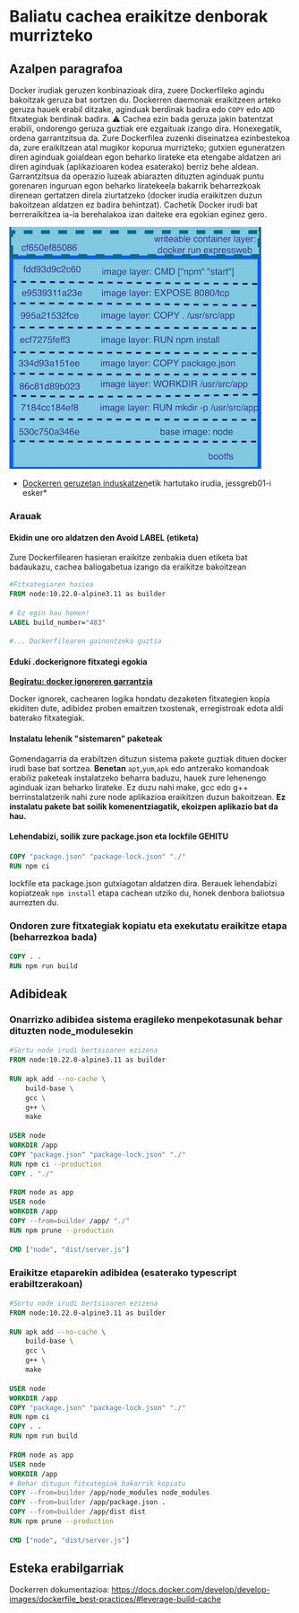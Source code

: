 # Baliatu cachea eraikitze denborak murrizteko

## Azalpen paragrafoa

Docker irudiak geruzen konbinazioak dira, zuere Dockerfileko agindu bakoitzak geruza bat sortzen du. Dockerren daemonak eraikitzeen arteko geruza hauek erabil ditzake, aginduak berdinak badira edo `COPY` edo `ADD` fitxategiak berdinak badira. ⚠️ Cachea ezin bada geruza jakin batentzat erabili, ondorengo geruza guztiak ere ezgaituak izango dira. Honexegatik, ordena garrantzitsua da. Zure Dockerfilea zuzenki diseinatzea ezinbestekoa da, zure eraikitzean atal mugikor kopurua murrizteko; gutxien eguneratzen diren aginduak goialdean egon beharko lirateke eta etengabe aldatzen ari diren aginduak (aplikazioaren kodea esaterako) berriz behe aldean. Garrantzitsua da operazio luzeak abiarazten dituzten aginduak puntu gorenaren inguruan egon beharko liratekeela bakarrik beharrezkoak direnean gertatzen direla ziurtatzeko (docker irudia eraikitzen duzun bakoitzean aldatzen ez badira behintzat). Cachetik Docker irudi bat berreraikitzea ia-ia berehalakoa izan daiteke era egokian eginez gero.

![Dockerren geruzak](/assets/images/docker_layers_schema.png)

- [Dockerren geruzetan induskatzen](https://medium.com/@jessgreb01/digging-into-docker-layers-c22f948ed612)etik hartutako irudia, jessgreb01-i esker\*

### Arauak

#### Ekidin une oro aldatzen den Avoid LABEL (etiketa)

Zure Dockerfilearen hasieran eraikitze zenbakia duen etiketa bat badaukazu, cachea baliogabetua izango da eraikitze bakoitzean

```Dockerfile
#Fitxategiaren hasiea
FROM node:10.22.0-alpine3.11 as builder

# Ez egin hau hemen!
LABEL build_number="483"

#... Dockerfilearen gainontzeko guztia
```

#### Eduki .dockerignore fitxategi egokia

[**Begiratu: docker ignoreren garrantzia**](/sections/docker/docker-ignore.basque.md)

Docker ignorek, cachearen logika hondatu dezaketen fitxategien kopia ekiditen dute, adibidez proben emaitzen txostenak, erregistroak edota aldi baterako fitxategiak.

#### Instalatu lehenik "sistemaren" paketeak

Gomendagarria da erabiltzen dituzun sistema pakete guztiak dituen docker irudi base bat sortzea. **Benetan** `apt`,`yum`,`apk` edo antzerako komandoak erabiliz paketeak instalatzeko beharra baduzu, hauek zure lehenengo aginduak izan beharko lirateke. Ez duzu nahi make, gcc edo g++ berrinstalatzerik nahi zure node aplikazioa eraikitzen duzun bakoitzean.
**Ez instalatu pakete bat soilik komenentziagatik, ekoizpen aplikazio bat da hau.**

#### Lehendabizi, soilik zure package.json eta lockfile GEHITU

```Dockerfile
COPY "package.json" "package-lock.json" "./"
RUN npm ci
```

lockfile eta package.json gutxiagotan aldatzen dira. Berauek lehendabizi kopiatzeak `npm install` etapa cachean utziko du, honek denbora baliotsua aurrezten du.

### Ondoren zure fitxategiak kopiatu eta exekutatu eraikitze etapa (beharrezkoa bada)

```Dockerfile
COPY . .
RUN npm run build
```

## Adibideak

### Onarrizko adibidea sistema eragileko menpekotasunak behar dituzten node_modulesekin

```Dockerfile
#Sortu node irudi bertsioaren ezizena
FROM node:10.22.0-alpine3.11 as builder

RUN apk add --no-cache \
    build-base \
    gcc \
    g++ \
    make

USER node
WORKDIR /app
COPY "package.json" "package-lock.json" "./"
RUN npm ci --production
COPY . "./"

FROM node as app
USER node
WORKDIR /app
COPY --from=builder /app/ "./"
RUN npm prune --production

CMD ["node", "dist/server.js"]
```

### Eraikitze etaparekin adibidea (esaterako typescript erabiltzerakoan)

```Dockerfile
#Sortu node irudi bertsioaren ezizena
FROM node:10.22.0-alpine3.11 as builder

RUN apk add --no-cache \
    build-base \
    gcc \
    g++ \
    make

USER node
WORKDIR /app
COPY "package.json" "package-lock.json" "./"
RUN npm ci
COPY . .
RUN npm run build

FROM node as app
USER node
WORKDIR /app
# Behar ditugun fitxategiak bakarrik kopiatu
COPY --from=builder /app/node_modules node_modules
COPY --from=builder /app/package.json .
COPY --from=builder /app/dist dist
RUN npm prune --production

CMD ["node", "dist/server.js"]
```

## Esteka erabilgarriak

Dockerren dokumentazioa: https://docs.docker.com/develop/develop-images/dockerfile_best-practices/#leverage-build-cache
